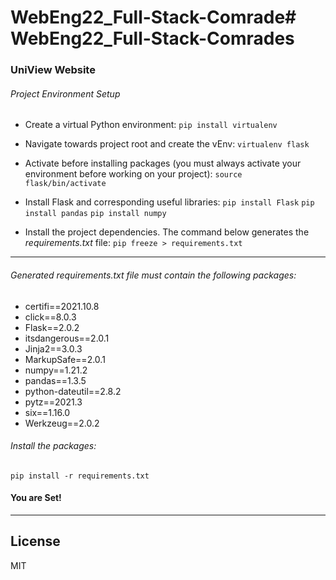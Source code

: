 # WebEng22_Full-Stack-Comrade# WebEng22_Full-Stack-Comrades

### UniView Website 

###### Project Environment Setup

- Create a virtual Python environment:
```pip install virtualenv```

- Navigate towards project root and create the vEnv:
```virtualenv flask```

- Activate before installing packages (you must always activate your environment before working on your project):
```source flask/bin/activate```

- Install Flask and corresponding useful libraries:
```pip install Flask```
```pip install pandas```
```pip install numpy```

- Install the project dependencies. The command below generates the  *requirements.txt* file:
```pip freeze > requirements.txt```
___
###### Generated *requirements.txt* file must contain the following packages:
- certifi==2021.10.8
- click==8.0.3
-  Flask==2.0.2
-  itsdangerous==2.0.1
-  Jinja2==3.0.3
-  MarkupSafe==2.0.1
-  numpy==1.21.2
-  pandas==1.3.5
-  python-dateutil==2.8.2
-  pytz==2021.3
-  six==1.16.0
-  Werkzeug==2.0.2

###### Install the packages:
```pip install -r requirements.txt```

#### You are Set!
___
## License

MIT
